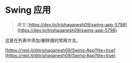 # Swing 应用

> 原文:[https://dev.to/trishaganesh09/swing-app-5798](https://dev.to/trishaganesh09/swing-app-5798)

这是在列表中添加/删除值的常用方法。

[https://repl.it/@trishaganesh09/Swing-App?lite=true](https://repl.it/@trishaganesh09/Swing-App?lite=true)